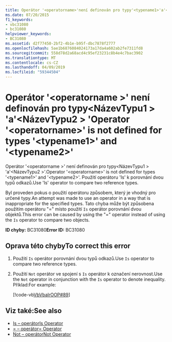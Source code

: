 ```yaml
---
title: Operátor '<operatorname>'není definován pro typy'<typename1>'a'<typename2>.
ms.date: 07/20/2015
f1_keywords:
- vbc31080
- bc31080
helpviewer_keywords:
- BC31080
ms.assetid: d2f77450-2bf2-4b1e-b95f-dbc7878f2777
ms.openlocfilehash: 5ae1b6876084024173a17da4a602ab2fe7311fd8
ms.sourcegitcommit: 558d78d2a68acd4c95ef23231c8b4e4c7bac3902
ms.translationtype: MT
ms.contentlocale: cs-CZ
ms.lasthandoff: 04/09/2019
ms.locfileid: "59344504"
---
```

# <a name="operator-operatorname-is-not-defined-for-types-typename1-and-typename2"></a><span data-ttu-id="6b24d-102">Operátor '\<operatorname >' není definován pro typy\<NázevTypu1 > 'a'\<NázevTypu2 > '</span><span class="sxs-lookup"><span data-stu-id="6b24d-102">Operator '\<operatorname>' is not defined for types '\<typename1>' and '\<typename2>'</span></span>
<span data-ttu-id="6b24d-103">Operátor '\<operatorname >' není definován pro typy\<NázevTypu1 > 'a'\<NázevTypu2 >'.</span><span class="sxs-lookup"><span data-stu-id="6b24d-103">Operator '\<operatorname>' is not defined for types '\<typename1>' and '\<typename2>'.</span></span> <span data-ttu-id="6b24d-104">Použití operátoru 'Is' k porovnání dvou typů odkazů.</span><span class="sxs-lookup"><span data-stu-id="6b24d-104">Use 'Is' operator to compare two reference types.</span></span>  
  
 <span data-ttu-id="6b24d-105">Byl proveden pokus o použití operátoru způsobem, který je vhodný pro určené typy.</span><span class="sxs-lookup"><span data-stu-id="6b24d-105">An attempt was made to use an operator in a way that is inappropriate for the specified types.</span></span> <span data-ttu-id="6b24d-106">Tato chyba může být způsobena použitím operátoru "=" místo použití `Is` operátor porovnání dvou objektů.</span><span class="sxs-lookup"><span data-stu-id="6b24d-106">This error can be caused by using the "=" operator instead of using the `Is` operator to compare two objects.</span></span>  
  
 <span data-ttu-id="6b24d-107">**ID chyby:** BC31080</span><span class="sxs-lookup"><span data-stu-id="6b24d-107">**Error ID:** BC31080</span></span>  
  
## <a name="to-correct-this-error"></a><span data-ttu-id="6b24d-108">Oprava této chyby</span><span class="sxs-lookup"><span data-stu-id="6b24d-108">To correct this error</span></span>  
  
1. <span data-ttu-id="6b24d-109">Použití `Is` operátor porovnání dvou typů odkazů.</span><span class="sxs-lookup"><span data-stu-id="6b24d-109">Use `Is` operator to compare two reference types.</span></span>  
  
2. <span data-ttu-id="6b24d-110">Použití `Not` operátor ve spojení s `Is` operátor k označení nerovnost.</span><span class="sxs-lookup"><span data-stu-id="6b24d-110">Use the `Not` operator in conjunction with the `Is` operator to denote inequality.</span></span> <span data-ttu-id="6b24d-111">Příklad:</span><span class="sxs-lookup"><span data-stu-id="6b24d-111">For example:</span></span>  
  
     [!code-vb[VbVbalrOOP#89](~/samples/snippets/visualbasic/VS_Snippets_VBCSharp/VbVbalrOOP/VB/OOP.vb#89)]
  
## <a name="see-also"></a><span data-ttu-id="6b24d-112">Viz také:</span><span class="sxs-lookup"><span data-stu-id="6b24d-112">See also</span></span>

- [<span data-ttu-id="6b24d-113">Is – operátor</span><span class="sxs-lookup"><span data-stu-id="6b24d-113">Is Operator</span></span>](../../visual-basic/language-reference/operators/is-operator.md)
- [<span data-ttu-id="6b24d-114">= – operátor</span><span class="sxs-lookup"><span data-stu-id="6b24d-114">= Operator</span></span>](../../visual-basic/language-reference/operators/assignment-operator.md)
- [<span data-ttu-id="6b24d-115">Not – operátor</span><span class="sxs-lookup"><span data-stu-id="6b24d-115">Not Operator</span></span>](../../visual-basic/language-reference/operators/not-operator.md)
